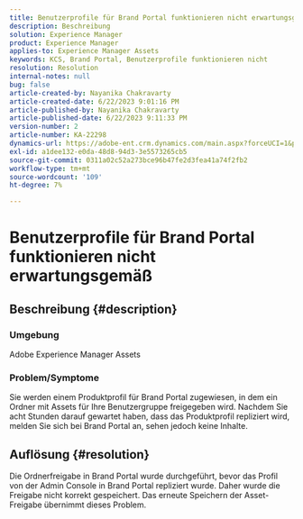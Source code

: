 ```yaml
---
title: Benutzerprofile für Brand Portal funktionieren nicht erwartungsgemäß
description: Beschreibung
solution: Experience Manager
product: Experience Manager
applies-to: Experience Manager Assets
keywords: KCS, Brand Portal, Benutzerprofile funktionieren nicht
resolution: Resolution
internal-notes: null
bug: false
article-created-by: Nayanika Chakravarty
article-created-date: 6/22/2023 9:01:16 PM
article-published-by: Nayanika Chakravarty
article-published-date: 6/22/2023 9:11:33 PM
version-number: 2
article-number: KA-22298
dynamics-url: https://adobe-ent.crm.dynamics.com/main.aspx?forceUCI=1&pagetype=entityrecord&etn=knowledgearticle&id=74ac2ce9-3f11-ee11-8f6d-6045bd006d92
exl-id: a1dee132-e0da-48d8-94d3-3e5573265cb5
source-git-commit: 0311a02c52a273bce96b47fe2d3fea41a74f2fb2
workflow-type: tm+mt
source-wordcount: '109'
ht-degree: 7%

---
```


# Benutzerprofile für Brand Portal funktionieren nicht erwartungsgemäß

## Beschreibung {#description}


### Umgebung

Adobe Experience Manager Assets

### Problem/Symptome

Sie werden einem Produktprofil für Brand Portal zugewiesen, in dem ein Ordner mit Assets für Ihre Benutzergruppe freigegeben wird. Nachdem Sie acht Stunden darauf gewartet haben, dass das Produktprofil repliziert wird, melden Sie sich bei Brand Portal an, sehen jedoch keine Inhalte.


## Auflösung {#resolution}


Die Ordnerfreigabe in Brand Portal wurde durchgeführt, bevor das Profil von der Admin Console in Brand Portal repliziert wurde. Daher wurde die Freigabe nicht korrekt gespeichert. Das erneute Speichern der Asset-Freigabe übernimmt dieses Problem.
